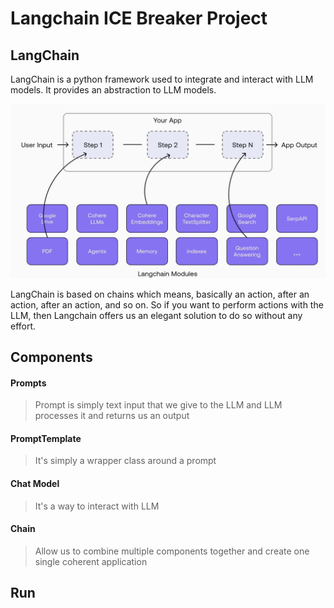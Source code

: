# Langchain ICE Breaker Project

## LangChain

LangChain is a python framework used to integrate and interact with LLM models. It provides an abstraction to LLM models. 

![LangChain Basics](/langchain.png)

LangChain is based on chains which means, basically an action, after an action, after an action, and so on. So if you want to perform actions with the LLM, then Langchain offers us an elegant solution to do so without any effort.

## Components
#### Prompts
> Prompt is simply text input that we give to the LLM and LLM processes it and returns us  an output

#### PromptTemplate
> It's simply a wrapper class around a prompt

#### Chat Model
> It's a way to interact with LLM

#### Chain
> Allow us to combine multiple components together and create one single coherent application

## Run
